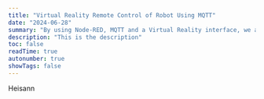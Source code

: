 ```yaml
---
title: "Virtual Reality Remote Control of Robot Using MQTT"
date: "2024-06-28"
summary: "By using Node-RED, MQTT and a Virtual Reality interface, we are able to do remote monitoring and control of a manufacturing cell."
description: "This is the description"
toc: false
readTime: true
autonumber: true
showTags: false
---
```



Heisann